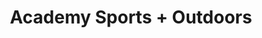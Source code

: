 ---
title: "Academy Sports + Outdoors"
url: /north-richland-hills/academy-sports-outdoors/
shop: sports
---